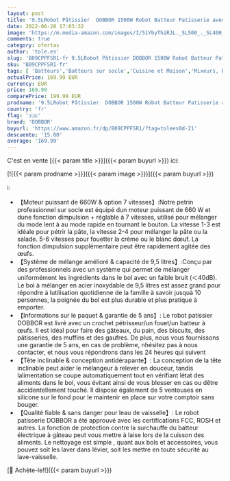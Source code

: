 ```yaml
---
layout: post
title: '9.5LRobot Pâtissier  DOBBOR 1500W Robot Batteur Patisserie avec Fouet  Batteur  Crochet  Bol d Acier Inoxydable  7 Vitesses Faible Bruit Patisserie Électrique  Compatible Lave-vaisselle  Rouge '
date: 2022-06-28 17:03:32
image: 'https://m.media-amazon.com/images/I/51YbyThiRJL._SL500_._SL400_.jpg'
comments: true
category: ofertas
author: 'tole.es'
slug: 'B09CPPFSR1-fr 9.5LRobot Pâtissier DOBBOR 1500W Robot Batteur Patisserie...'
sku: 'B09CPPFSR1-fr'
tags: [ 'Batteurs','Batteurs sur socle','Cuisine et Maison','Mixeurs, batteurs et robots multifonctions','Petit électroménager','dobbor','🇫🇷', ]
actualPrice: 169.99 EUR
currency: EUR
price: 169.99
comparePrice: 199.99 EUR
prodname: '9.5LRobot Pâtissier  DOBBOR 1500W Robot Batteur Patisserie avec Fouet  Batteur  Crochet  Bol d Acier Inoxydable  7 Vitesses Faible Bruit Patisserie Électrique  Compatible Lave-vaisselle  Rouge '
country: 'fr'
flag: '🇫🇷'
brand: 'DOBBOR'
buyurl: 'https://www.amazon.fr/dp/B09CPPFSR1/?tag=tolees0d-21'
descuento: '15.00'
average: '169.99'
---
```


C'est en vente [{{< param title >}}]({{< param buyurl >}}) ici:

[![{{< param prodname >}}]({{< param image >}})]({{< param buyurl >}})

ℹ️:

- 【Moteur puissant de 660W & option 7 vitesses】:Notre petrin professionnel sur socle est équipé dun moteur puissant de 660 W et dune fonction dimpulsion + réglable à 7 vitesses, utilisé pour mélanger du mode lent à au mode rapide en tournant le bouton. La vitesse 1-3 est idéale pour pétrir la pâte, la vitesse 2-4 pour mélanger la pâte ou la salade. 5-6 vitesses pour fouetter la crème ou le blanc dœuf. La fonction dimpulsion supplémentaire peut être rapidement agitée des œufs.
- 【Système de mélange amélioré & capacité de 9,5 litres】:Conçu par des professionnels avec un système qui permet de mélanger uniformément les ingrédients dans le bol avec un faible bruit (＜40dB). Le bol à mélanger en acier inoxydable de 9,5 litres est assez grand pour répondre à lutilisation quotidienne de la famille à savoir jusquà 10 personnes, la poignée du bol est plus durable et plus pratique à emporter.
- 【Informations sur le paquet & garantie de 5 ans】: Le robot patissier DOBBOR est livré avec un crochet pétrisseur/un fouet/un batteur à œufs. Il est idéal pour faire des gâteaux, du pain, des biscuits, des pâtisseries, des muffins et des gaufres. De plus, nous vous fournissons une garantie de 5 ans, en cas de problème, nhésitez pas à nous contacter, et nous vous répondrons dans les 24 heures qui suivent
- 【Tête inclinable & conception antidérapante】: La conception de la tête inclinable peut aider le mélangeur à relever en douceur, tandis lalimentation se coupe automatiquement tout en vérifiant létat des aliments dans le bol, vous évitant ainsi de vous blesser en cas ou dêtre accidentellement touché. Il dispose également de 5 ventouses en silicone sur le fond pour le maintenir en place sur votre comptoir sans bouger.
- 【Qualité fiable & sans danger pour leau de vaisselle】: Le robot patisserie DOBBOR a été approuvé avec les certifications FCC, ROSH et autres. La fonction de protection contre la surchauffe du batteur électrique à gâteau peut vous mettre à laise lors de la cuisson des aliments. Le nettoyage est simple , quant aux bols et accessoires, vous pouvez soit les laver dans lévier, soit les mettre en toute sécurité au lave-vaisselle.

[🛒 Achète-le!!]({{< param buyurl >}})
